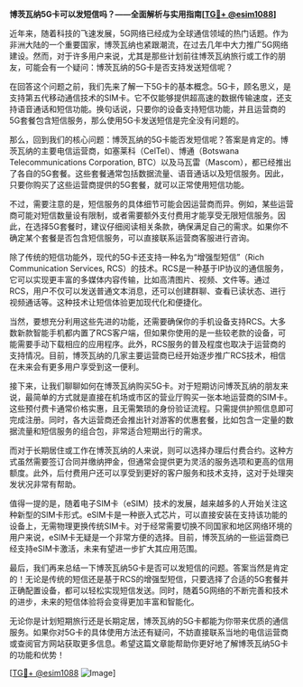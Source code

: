 **博茨瓦纳5G卡可以发短信吗？——全面解析与实用指南[[TG💪+ @esim1088](https://t.me/s/esim1088)]**

近年来，随着科技的飞速发展，5G网络已经成为全球通信领域的热门话题。作为非洲大陆的一个重要国家，博茨瓦纳也紧跟潮流，在过去几年中大力推广5G网络建设。然而，对于许多用户来说，尤其是那些计划前往博茨瓦纳旅行或工作的朋友，可能会有一个疑问：博茨瓦纳的5G卡是否支持发送短信呢？

在回答这个问题之前，我们先来了解一下5G卡的基本概念。5G卡，顾名思义，是支持第五代移动通信技术的SIM卡。它不仅能够提供超高速的数据传输速度，还支持语音通话和短信功能。换句话说，只要你的设备支持短信功能，并且运营商的5G套餐包含短信服务，那么使用5G卡发送短信是完全没有问题的。

那么，回到我们的核心问题：博茨瓦纳的5G卡能否发短信呢？答案是肯定的。博茨瓦纳的主要电信运营商，如塞莱科（CelTel）、博通（Botswana Telecommunications Corporation, BTC）以及马瓦雷（Mascom），都已经推出了各自的5G套餐。这些套餐通常包括数据流量、语音通话以及短信服务。因此，只要你购买了这些运营商提供的5G套餐，就可以正常使用短信功能。

不过，需要注意的是，短信服务的具体细节可能会因运营商而异。例如，某些运营商可能对短信数量设有限制，或者需要额外支付费用才能享受无限短信服务。因此，在选择5G套餐时，建议仔细阅读相关条款，确保满足自己的需求。如果你不确定某个套餐是否包含短信服务，可以直接联系运营商客服进行咨询。

除了传统的短信功能外，现代的5G卡还支持一种名为“增强型短信”（Rich Communication Services, RCS）的技术。RCS是一种基于IP协议的通信服务，它可以实现更丰富的多媒体内容传输，比如高清图片、视频、文件等。通过RCS，用户不仅可以发送普通文本消息，还可以创建群聊、查看已读状态、进行视频通话等。这种技术让短信体验更加现代化和便捷化。

当然，要想充分利用这些先进的功能，还需要确保你的手机设备支持RCS。大多数新款智能手机都内置了RCS客户端，但如果你使用的是一些较老款的设备，可能需要手动下载相应的应用程序。此外，RCS服务的普及程度也取决于运营商的支持情况。目前，博茨瓦纳的几家主要运营商已经开始逐步推广RCS技术，相信在未来会有更多用户享受到这一便利。

接下来，让我们聊聊如何在博茨瓦纳购买5G卡。对于短期访问博茨瓦纳的朋友来说，最简单的方式就是直接在机场或市区的营业厅购买一张本地运营商的SIM卡。这些预付费卡通常价格实惠，且无需繁琐的身份验证流程。只需提供护照信息即可完成注册。同时，各大运营商还会推出针对游客的优惠套餐，比如包含一定量的数据流量和短信服务的组合包，非常适合短期出行的需求。

而对于长期居住或工作在博茨瓦纳的人来说，则可以选择办理后付费合约。这种方式虽然需要签订合同并缴纳押金，但通常会提供更为灵活的服务选项和更高的信用额度。此外，后付费用户还可以享受到更好的客户服务和技术支持，这对于处理突发状况非常有帮助。

值得一提的是，随着电子SIM卡（eSIM）技术的发展，越来越多的人开始关注这种新型的SIM卡形式。eSIM卡是一种嵌入式芯片，可以直接安装在支持该功能的设备上，无需物理更换传统SIM卡。对于经常需要切换不同国家和地区网络环境的用户来说，eSIM卡无疑是一个非常方便的选择。目前，博茨瓦纳的一些运营商已经支持eSIM卡激活，未来有望进一步扩大其应用范围。

最后，我们再来总结一下博茨瓦纳5G卡是否可以发短信的问题。答案当然是肯定的！无论是传统的短信还是基于RCS的增强型短信，只要选择了合适的5G套餐并正确配置设备，都可以轻松实现短信发送。同时，随着5G网络的不断完善和技术的进步，未来的短信体验将会变得更加丰富和智能化。

无论你是计划短期旅行还是长期定居，博茨瓦纳的5G卡都能为你带来优质的通信服务。如果你对5G卡的具体使用方法还有疑问，不妨直接联系当地的电信运营商或查阅官方网站获取更多信息。希望这篇文章能帮助你更好地了解博茨瓦纳5G卡的功能和优势！

[[TG💪+ @esim1088](https://t.me/s/esim1088) ![Image](https://i.postimg.cc/4NQfJmqS/Snipaste-2025-05-13-00-14-12.png)]